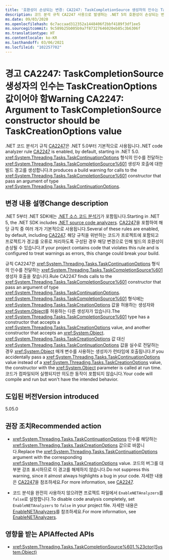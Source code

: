 ```yaml
---
title: '호환성이 손상되는 변경: CA2247: TaskCompletionSource 생성자의 인수는 TaskCreationOptions 값이어야 함'
description: 코드 분석 규칙 CA2247 사용으로 발생하는 .NET 5의 호환성이 손상되는 변경에 관해 알아봅니다.
ms.date: 09/03/2020
ms.openlocfilehash: 6c7accaad312352a1448406f2bbf4189f3df1ee5
ms.sourcegitcommit: 9c589b25b005b9a7f87327646020eb85c3b6306f
ms.translationtype: HT
ms.contentlocale: ko-KR
ms.lasthandoff: 03/06/2021
ms.locfileid: "102257702"
---
```

# <a name="warning-ca2247-argument-to-taskcompletionsource-constructor-should-be-taskcreationoptions-value"></a><span data-ttu-id="7566a-103">경고 CA2247: TaskCompletionSource 생성자의 인수는 TaskCreationOptions 값이어야 함</span><span class="sxs-lookup"><span data-stu-id="7566a-103">Warning CA2247: Argument to TaskCompletionSource constructor should be TaskCreationOptions value</span></span>

<span data-ttu-id="7566a-104">.NET 코드 분석기 규칙 [CA2247](/visualstudio/code-quality/ca2247)은 .NET 5.0부터 기본적으로 사용됩니다.</span><span class="sxs-lookup"><span data-stu-id="7566a-104">.NET code analyzer rule [CA2247](/visualstudio/code-quality/ca2247) is enabled, by default, starting in .NET 5.0.</span></span> <span data-ttu-id="7566a-105"><xref:System.Threading.Tasks.TaskContinuationOptions> 형식의 인수를 전달하는 <xref:System.Threading.Tasks.TaskCompletionSource%601> 생성자 호출에 대한 빌드 경고를 생성합니다.</span><span class="sxs-lookup"><span data-stu-id="7566a-105">It produces a build warning for calls to the <xref:System.Threading.Tasks.TaskCompletionSource%601> constructor that pass an argument of type <xref:System.Threading.Tasks.TaskContinuationOptions>.</span></span>

## <a name="change-description"></a><span data-ttu-id="7566a-106">변경 내용 설명</span><span class="sxs-lookup"><span data-stu-id="7566a-106">Change description</span></span>

<span data-ttu-id="7566a-107">.NET 5부터 .NET SDK에는 [.NET 소스 코드 분석기](../../../../fundamentals/code-analysis/overview.md)가 포함됩니다.</span><span class="sxs-lookup"><span data-stu-id="7566a-107">Starting in .NET 5, the .NET SDK includes [.NET source code analyzers](../../../../fundamentals/code-analysis/overview.md).</span></span> <span data-ttu-id="7566a-108">[CA2247](/visualstudio/code-quality/ca2247)을 포함하여 해당 규칙 중 여러 개가 기본적으로 사용됩니다.</span><span class="sxs-lookup"><span data-stu-id="7566a-108">Several of these rules are enabled, by default, including [CA2247](/visualstudio/code-quality/ca2247).</span></span> <span data-ttu-id="7566a-109">해당 규칙을 위반하는 코드가 프로젝트에 포함되고 프로젝트가 경고를 오류로 처리하도록 구성된 경우 해당 변경으로 인해 빌드의 호환성이 손상될 수 있습니다.</span><span class="sxs-lookup"><span data-stu-id="7566a-109">If your project contains code that violates this rule and is configured to treat warnings as errors, this change could break your build.</span></span>

<span data-ttu-id="7566a-110">규칙 CA2247은 <xref:System.Threading.Tasks.TaskContinuationOptions> 형식의 인수를 전달하는 <xref:System.Threading.Tasks.TaskCompletionSource%601> 생성자 호출을 찾습니다.</span><span class="sxs-lookup"><span data-stu-id="7566a-110">Rule CA2247 finds calls to the <xref:System.Threading.Tasks.TaskCompletionSource%601> constructor that pass an argument of type <xref:System.Threading.Tasks.TaskContinuationOptions>.</span></span> <span data-ttu-id="7566a-111"><xref:System.Threading.Tasks.TaskCompletionSource%601> 형식에는 <xref:System.Threading.Tasks.TaskCreationOptions> 값을 허용하는 생성자와 <xref:System.Object>를 허용하는 다른 생성자가 있습니다.</span><span class="sxs-lookup"><span data-stu-id="7566a-111">The <xref:System.Threading.Tasks.TaskCompletionSource%601> type has a constructor that accepts a <xref:System.Threading.Tasks.TaskCreationOptions> value, and another constructor that accepts an <xref:System.Object>.</span></span> <span data-ttu-id="7566a-112"><xref:System.Threading.Tasks.TaskCreationOptions> 값 대신 <xref:System.Threading.Tasks.TaskContinuationOptions> 값을 실수로 전달하는 경우 <xref:System.Object> 매개 변수를 사용하는 생성자가 런타임에 호출됩니다.</span><span class="sxs-lookup"><span data-stu-id="7566a-112">If you accidentally pass a <xref:System.Threading.Tasks.TaskContinuationOptions> value instead of a <xref:System.Threading.Tasks.TaskCreationOptions> value, the constructor with the <xref:System.Object> parameter is called at run time.</span></span> <span data-ttu-id="7566a-113">코드가 컴파일되어 실행되지만 의도한 동작이 포함되지 않습니다.</span><span class="sxs-lookup"><span data-stu-id="7566a-113">Your code will compile and run but won't have the intended behavior.</span></span>

## <a name="version-introduced"></a><span data-ttu-id="7566a-114">도입된 버전</span><span class="sxs-lookup"><span data-stu-id="7566a-114">Version introduced</span></span>

<span data-ttu-id="7566a-115">5.0</span><span class="sxs-lookup"><span data-stu-id="7566a-115">5.0</span></span>

## <a name="recommended-action"></a><span data-ttu-id="7566a-116">권장 조치</span><span class="sxs-lookup"><span data-stu-id="7566a-116">Recommended action</span></span>

- <span data-ttu-id="7566a-117"><xref:System.Threading.Tasks.TaskContinuationOptions> 인수를 해당하는 <xref:System.Threading.Tasks.TaskCreationOptions> 값으로 바꿉니다.</span><span class="sxs-lookup"><span data-stu-id="7566a-117">Replace the <xref:System.Threading.Tasks.TaskContinuationOptions> argument with the corresponding <xref:System.Threading.Tasks.TaskCreationOptions> value.</span></span> <span data-ttu-id="7566a-118">코드의 버그를 대부분 강조 표시하므로 이 경고를 해제하지 않습니다.</span><span class="sxs-lookup"><span data-stu-id="7566a-118">Do not suppress this warning, since it almost always highlights a bug in your code.</span></span> <span data-ttu-id="7566a-119">자세한 내용은 [CA2247](/visualstudio/code-quality/ca2247)을 참조하세요.</span><span class="sxs-lookup"><span data-stu-id="7566a-119">For more information, see [CA2247](/visualstudio/code-quality/ca2247).</span></span>

- <span data-ttu-id="7566a-120">코드 분석을 완전히 사용하지 않으려면 프로젝트 파일에서 `EnableNETAnalyzers`를 `false`로 설정합니다.</span><span class="sxs-lookup"><span data-stu-id="7566a-120">To disable code analysis completely, set `EnableNETAnalyzers` to `false` in your project file.</span></span> <span data-ttu-id="7566a-121">자세한 내용은 [EnableNETAnalyzers](../../../project-sdk/msbuild-props.md#enablenetanalyzers)를 참조하세요.</span><span class="sxs-lookup"><span data-stu-id="7566a-121">For more information, see [EnableNETAnalyzers](../../../project-sdk/msbuild-props.md#enablenetanalyzers).</span></span>

## <a name="affected-apis"></a><span data-ttu-id="7566a-122">영향을 받는 API</span><span class="sxs-lookup"><span data-stu-id="7566a-122">Affected APIs</span></span>

- <xref:System.Threading.Tasks.TaskCompletionSource%601.%23ctor(System.Object)>

<!--

### Affected APIs

- ``M:System.Threading.Tasks.TaskCompletionSource`1.#ctor(System.Object)``

### Category

Code analysis

-->
